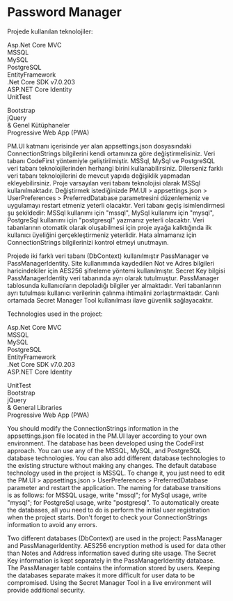 # Password Manager

Projede kullanılan teknolojiler:

Asp.Net Core MVC  
MSSQL  
MySQL  
PostgreSQL  
EntityFramework  
.Net Core SDK v7.0.203  
ASP.NET Core Identity  
UnitTest  
 
Bootstrap  
jQuery  
& Genel Kütüphaneler  
Progressive Web App (PWA)  
  
  
PM.UI katmanı içerisinde yer alan appsettings.json dosyasındaki ConnectionStrings bilgilerini kendi ortamınıza göre değiştirmelisiniz. Veri tabanı CodeFirst yöntemiyle geliştirilmiştir. MSSql, MySql ve PostgreSQL veri tabanı teknolojilerinden herhangi birini kullanabilirsiniz. Dilerseniz farklı veri tabanı teknolojilerini de mevcut yapıda değişiklik yapmadan ekleyebilirsiniz. Proje varsayılan veri tabanı teknolojisi olarak MSSql kullanılmaktadır. Değiştirmek istediğinizde PM.UI > appsettings.json > UserPreferences > PreferredDatabase parametresini düzenlemeniz ve uygulamayı restart etmeniz yeterli olacaktır. Veri tabanı geçiş isimlendirmesi şu şekildedir: MSSql kullanımı için "mssql", MySql kullanımı için "mysql", PostgreSql kullanımı için "postgresql" yazmanız yeterli olacaktır. Veri tabanlarının otomatik olarak oluşabilmesi için proje ayağa kalktığında ilk kullanıcı üyeliğini gerçekleştirmeniz yeterlidir. Hata almamanız için ConnectionStrings bilgilerinizi kontrol etmeyi unutmayın.

Projede iki farklı veri tabanı (DbContext) kullanılmıştır PassManager ve PassManagerIdentity. 
Site kullanımında kaydedilen Not ve Adres bilgileri haricindekiler için AES256 şifreleme yöntemi kullanılmıştır.
Secret Key bilgisi PassManagerIdentity veri tabanında ayrı olarak tutulmuştur. PassManager tablosunda kullanıcıların depoladığı bilgiler yer almaktadır.
Veri tabanlarının ayrı tutulması kullanıcı verilerinin çalınma ihtimalini zorlaştırmaktadır. Canlı ortamada Secret Manager Tool kullanılması ilave güvenlik sağlayacaktır.


Technologies used in the project:

Asp.Net Core MVC  
MSSQL  
MySQL  
PostgreSQL  
EntityFramework  
.Net Core SDK v7.0.203  
ASP.NET Core Identity  
  
UnitTest  
Bootstrap  
jQuery  
& General Libraries  
Progressive Web App (PWA)  
  
    
You should modify the ConnectionStrings information in the appsettings.json file located in the PM.UI layer according to your own environment. The database has been developed using the CodeFirst approach. You can use any of the MSSQL, MySQL, and PostgreSQL database technologies. You can also add different database technologies to the existing structure without making any changes. The default database technology used in the project is MSSQL. To change it, you just need to edit the PM.UI > appsettings.json > UserPreferences > PreferredDatabase parameter and restart the application. The naming for database transitions is as follows: for MSSQL usage, write "mssql"; for MySql usage, write "mysql"; for PostgreSql usage, write "postgresql". To automatically create the databases, all you need to do is perform the initial user registration when the project starts. Don't forget to check your ConnectionStrings information to avoid any errors.
  
Two different databases (DbContext) are used in the project: PassManager and PassManagerIdentity. AES256 encryption method is used for data other than Notes and Address information saved during site usage. The Secret Key information is kept separately in the PassManagerIdentity database. The PassManager table contains the information stored by users. Keeping the databases separate makes it more difficult for user data to be compromised. Using the Secret Manager Tool in a live environment will provide additional security.
